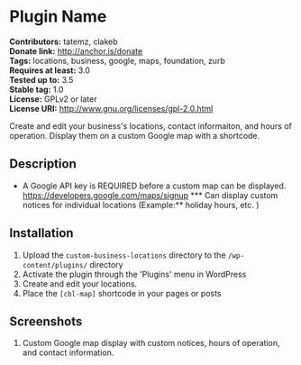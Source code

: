 # Plugin Name #
**Contributors:** tatemz, clakeb  
**Donate link:** http://anchor.is/donate  
**Tags:** locations, business, google, maps, foundation, zurb  
**Requires at least:** 3.0  
**Tested up to:** 3.5  
**Stable tag:** 1.0  
**License:** GPLv2 or later  
**License URI:** http://www.gnu.org/licenses/gpl-2.0.html  

Create and edit your business's locations, contact informaiton, and hours of operation. Display them on a custom Google map with a shortcode.

## Description ##
* A Google API key is REQUIRED before a custom map can be displayed. https://developers.google.com/maps/signup
*** Can display custom notices for individual locations (Example:** holiday hours, etc. )  

## Installation ##

1. Upload the `custom-business-locations` directory to the `/wp-content/plugins/` directory
1. Activate the plugin through the 'Plugins' menu in WordPress
1. Create and edit your locations.
1. Place the `[cbl-map]` shortcode in your pages or posts

## Screenshots ##

1. Custom Google map display with custom notices, hours of operation, and contact information.

